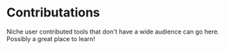 # Contributations

Niche user contributed tools that don't have a wide audience can go here.  Possibly a great place to learn!
